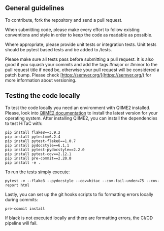 ## General guidelines

To contribute, fork the repository and send a pull request.

When submitting code, please make every effort to follow existing conventions and style in order to keep the code as readable as possible.

Where appropriate, please provide unit tests or integration tests. Unit tests should be pytest based tests and be added to <project>/tests.

Please make sure all tests pass before submitting a pull request. It is also good if you squash your commits and add the tags #major or #minor to the pull request title if need be, otherwise your pull request will be considered a patch bump. Please check [https://semver.org/](https://semver.org/) for more information about versioning.

## Testing the code locally

To test the code locally you need an environment with QIIME2 installed. Please, look into [QIIME2 documentation](https://docs.qiime2.org/2022.8/install/) to install the latest version for your operating system. After installing QIIME2, you can install the dependencies to test HiTaC with:

```shell
pip install flake8==3.9.2
pip install pytest==6.2.4
pip install pytest-flake8==1.0.7
pip install pydocstyle==6.1.1
pip install pytest-pydocstyle==2.2.0
pip install pytest-cov==2.12.1
pip install pre-commit==2.20.0
pip install -e .
```

To run the tests simply execute:

```shell
pytest -v --flake8 --pydocstyle --cov=hitac --cov-fail-under=75 --cov-report html
```

Lastly, you can set up the git hooks scripts to fix formatting errors locally during commits:

```shell
pre-commit install
```

If black is not executed locally and there are formatting errors, the CI/CD pipeline will fail.
